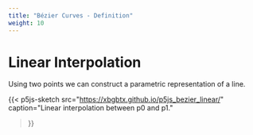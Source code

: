 ```yaml
---
title: "Bézier Curves - Definition"
weight: 10
---
```



# Linear Interpolation

Using two points we can construct a parametric representation of
a line.

{{< p5js-sketch 
   src="https://xbgbtx.github.io/p5js_bezier_linear/" 
   caption="Linear interpolation between p0 and p1."
>}}

